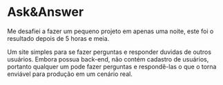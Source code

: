 # Ask&Answer

Me desafiei a fazer um pequeno projeto em apenas uma noite, este foi o resultado depois de 5 horas e meia.

Um site simples para se fazer perguntas e responder duvidas de outros usuários. Embora possua back-end, não contém cadastro de usuários, portanto qualquer um
pode fazer perguntas e respondê-las o que o torna enviável para produção em um cenário real.
